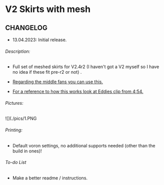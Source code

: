# V2 Skirts with mesh

## CHANGELOG
- 13.04.2023: Initial release.

###### Description:
- Full set of meshed skirts for V2.4r2 (I haven't got a V2 myself so I have no idea if these fit pre-r2 or not) .

- [Regarding the middle fans you can use this.](https://github.com/Exerqtor/Voron/tree/main/Mods/mesh_skirts/Middle_Fan_Support)

- [For a reference to how this works look at Eddies clip from 4:54.](https://www.youtube.com/watch?v=K6sHfXldK4k&t=294s)

###### Pictures:
![](./pics/1.PNG

###### Printing:
- Default voron settings, no additional supports needed (other than the build in ones)!

###### To-do List
- Make a better readme / instructions.